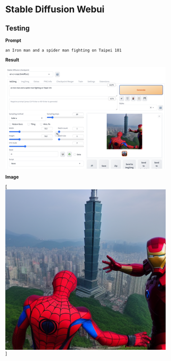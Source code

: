 # Stable Diffusion Webui

## Testing

**Prompt**
```
an Iron man and a spider man fighting on Taipei 101
```
**Result**

![image](images/sd_test.png)

**Image**

[![image](images/sd.png)]